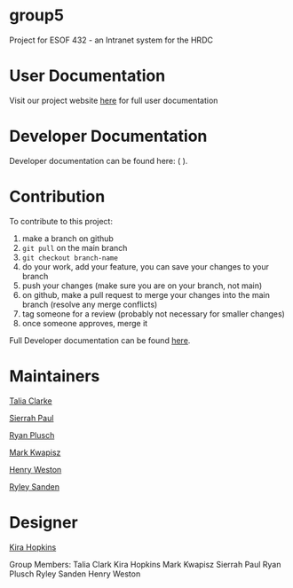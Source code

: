 # group5
Project for ESOF 432 - an Intranet system for the HRDC

# User Documentation
Visit our project website [here](https://423s25.github.io/project5/) for full user documentation

# Developer Documentation 

Developer documentation can be found here: ( ).

# Contribution

To contribute to this project:

1. make a branch on github
2. `git pull` on the main branch
3. `git checkout branch-name`
4. do your work, add your feature, you can save your changes to your branch
5. push your changes (make sure you are on your branch, not main)
6. on github, make a pull request to merge your changes into the main branch (resolve any merge conflicts)
7. tag someone for a review (probably not necessary for smaller changes)
8. once someone approves, merge it

Full Developer documentation can be found [here](https://423s25.github.io/project5/).

# Maintainers

[Talia Clarke](https://github.com/taliaiclarke)

[Sierrah Paul](https://github.com/SierrahPaul)

[Ryan Plusch](https://github.com/Pluschious)

[Mark Kwapisz](https://github.com/Markwapisz)

[Henry Weston](https://github.com/henrywatson11)

[Ryley Sanden](https://github.com/ryleysanden)

# Designer

[Kira Hopkins](https://github.com/KiraHopkins)

Group Members: 
Talia Clark
Kira Hopkins
Mark Kwapisz
Sierrah Paul
Ryan Plusch
Ryley Sanden
Henry Weston
